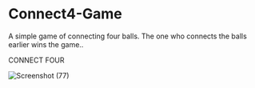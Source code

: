 # Connect4-Game
A simple game of connecting four balls. The one who connects the balls earlier wins the game..



CONNECT FOUR

![Screenshot (77)](https://user-images.githubusercontent.com/60043003/97091281-732a0980-1658-11eb-8079-0e39ea8fd1a9.png)
